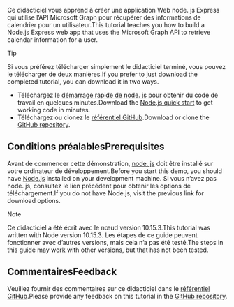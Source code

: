 <!-- markdownlint-disable MD002 MD041 -->

<span data-ttu-id="e7847-101">Ce didacticiel vous apprend à créer une application Web node. js Express qui utilise l’API Microsoft Graph pour récupérer des informations de calendrier pour un utilisateur.</span><span class="sxs-lookup"><span data-stu-id="e7847-101">This tutorial teaches you how to build a Node.js Express web app that uses the Microsoft Graph API to retrieve calendar information for a user.</span></span>

> [!TIP]
> <span data-ttu-id="e7847-102">Si vous préférez télécharger simplement le didacticiel terminé, vous pouvez le télécharger de deux manières.</span><span class="sxs-lookup"><span data-stu-id="e7847-102">If you prefer to just download the completed tutorial, you can download it in two ways.</span></span>
>
> - <span data-ttu-id="e7847-103">Téléchargez le [démarrage rapide de node. js](https://developer.microsoft.com/graph/quick-start?platform=option-node) pour obtenir du code de travail en quelques minutes.</span><span class="sxs-lookup"><span data-stu-id="e7847-103">Download the [Node.js quick start](https://developer.microsoft.com/graph/quick-start?platform=option-node) to get working code in minutes.</span></span>
> - <span data-ttu-id="e7847-104">Téléchargez ou clonez le [référentiel GitHub](https://github.com/microsoftgraph/msgraph-training-nodeexpressapp).</span><span class="sxs-lookup"><span data-stu-id="e7847-104">Download or clone the [GitHub repository](https://github.com/microsoftgraph/msgraph-training-nodeexpressapp).</span></span>

## <a name="prerequisites"></a><span data-ttu-id="e7847-105">Conditions préalables</span><span class="sxs-lookup"><span data-stu-id="e7847-105">Prerequisites</span></span>

<span data-ttu-id="e7847-106">Avant de commencer cette démonstration, [node. js](https://nodejs.org) doit être installé sur votre ordinateur de développement.</span><span class="sxs-lookup"><span data-stu-id="e7847-106">Before you start this demo, you should have [Node.js](https://nodejs.org) installed on your development machine.</span></span> <span data-ttu-id="e7847-107">Si vous n’avez pas node. js, consultez le lien précédent pour obtenir les options de téléchargement.</span><span class="sxs-lookup"><span data-stu-id="e7847-107">If you do not have Node.js, visit the previous link for download options.</span></span>

> [!NOTE]
> <span data-ttu-id="e7847-108">Ce didacticiel a été écrit avec le nœud version 10.15.3.</span><span class="sxs-lookup"><span data-stu-id="e7847-108">This tutorial was written with Node version 10.15.3.</span></span> <span data-ttu-id="e7847-109">Les étapes de ce guide peuvent fonctionner avec d’autres versions, mais cela n’a pas été testé.</span><span class="sxs-lookup"><span data-stu-id="e7847-109">The steps in this guide may work with other versions, but that has not been tested.</span></span>

## <a name="feedback"></a><span data-ttu-id="e7847-110">Commentaires</span><span class="sxs-lookup"><span data-stu-id="e7847-110">Feedback</span></span>

<span data-ttu-id="e7847-111">Veuillez fournir des commentaires sur ce didacticiel dans le [référentiel GitHub](https://github.com/microsoftgraph/msgraph-training-nodeexpressapp).</span><span class="sxs-lookup"><span data-stu-id="e7847-111">Please provide any feedback on this tutorial in the [GitHub repository](https://github.com/microsoftgraph/msgraph-training-nodeexpressapp).</span></span>
